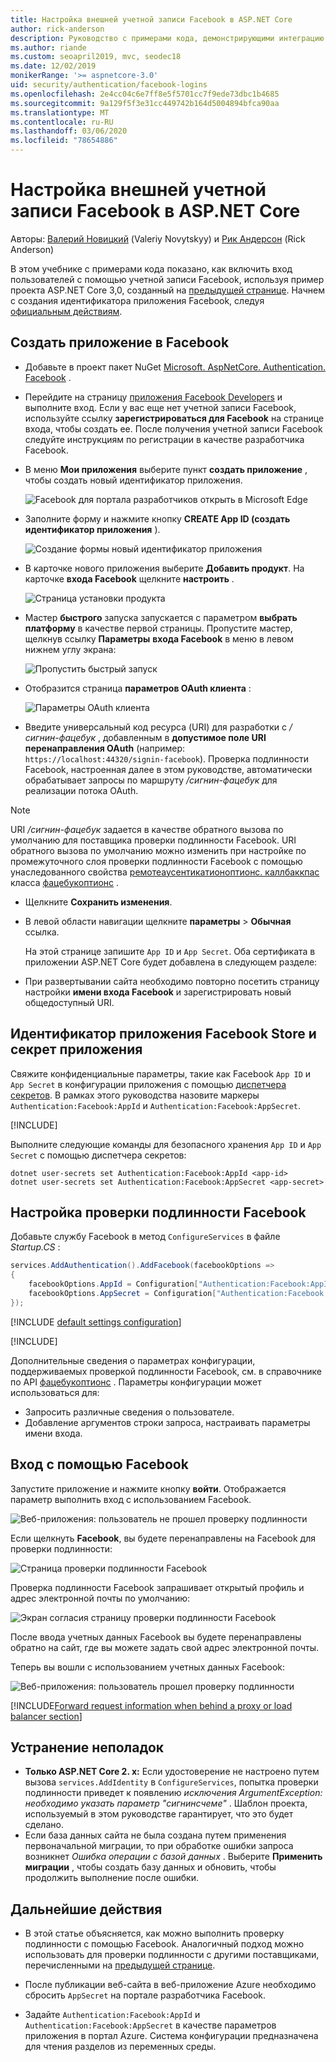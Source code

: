```yaml
---
title: Настройка внешней учетной записи Facebook в ASP.NET Core
author: rick-anderson
description: Руководство с примерами кода, демонстрирующими интеграцию аутентификации пользователя с учетной записью Facebook с существующим ASP.NET Core приложением.
ms.author: riande
ms.custom: seoapril2019, mvc, seodec18
ms.date: 12/02/2019
monikerRange: '>= aspnetcore-3.0'
uid: security/authentication/facebook-logins
ms.openlocfilehash: 2e4cc04c6e7ff8e5f5701cc7f9ede73dbc1b4685
ms.sourcegitcommit: 9a129f5f3e31cc449742b164d5004894bfca90aa
ms.translationtype: MT
ms.contentlocale: ru-RU
ms.lasthandoff: 03/06/2020
ms.locfileid: "78654886"
---
```

# <a name="facebook-external-login-setup-in-aspnet-core"></a>Настройка внешней учетной записи Facebook в ASP.NET Core

Авторы: [Валерий Новицкий](https://github.com/01binary) (Valeriy Novytskyy) и [Рик Андерсон](https://twitter.com/RickAndMSFT) (Rick Anderson)

В этом учебнике с примерами кода показано, как включить вход пользователей с помощью учетной записи Facebook, используя пример проекта ASP.NET Core 3,0, созданный на [предыдущей странице](xref:security/authentication/social/index). Начнем с создания идентификатора приложения Facebook, следуя [официальным действиям](https://developers.facebook.com).

## <a name="create-the-app-in-facebook"></a>Создать приложение в Facebook

* Добавьте в проект пакет NuGet [Microsoft. AspNetCore. Authentication. Facebook](https://www.nuget.org/packages/Microsoft.AspNetCore.Authentication.Facebook) .

* Перейдите на страницу [приложения Facebook Developers](https://developers.facebook.com/apps/) и выполните вход. Если у вас еще нет учетной записи Facebook, используйте ссылку **зарегистрироваться для Facebook** на странице входа, чтобы создать ее.  После получения учетной записи Facebook следуйте инструкциям по регистрации в качестве разработчика Facebook.

* В меню **Мои приложения** выберите пункт **создать приложение** , чтобы создать новый идентификатор приложения.

   ![Facebook для портала разработчиков открыть в Microsoft Edge](index/_static/FBMyApps.png)

* Заполните форму и нажмите кнопку **CREATE App ID (создать идентификатор приложения** ).

  ![Создание формы новый идентификатор приложения](index/_static/FBNewAppId.png)

* В карточке нового приложения выберите **Добавить продукт**.  На карточке **входа Facebook** щелкните **настроить** . 

  ![Страница установки продукта](index/_static/FBProductSetup.png)

* Мастер **быстрого** запуска запускается с параметром **выбрать платформу** в качестве первой страницы. Пропустите мастер, щелкнув ссылку **Параметры** **входа Facebook** в меню в левом нижнем углу экрана:

  ![Пропустить быстрый запуск](index/_static/FBSkipQuickStart.png)

* Отобразится страница **параметров OAuth клиента** :

  ![Параметры OAuth клиента](index/_static/FBOAuthSetup.png)

* Введите универсальный код ресурса (URI) для разработки с */сигнин-фацебук* , добавленным в **допустимое поле URI перенаправления OAuth** (например: `https://localhost:44320/signin-facebook`). Проверка подлинности Facebook, настроенная далее в этом руководстве, автоматически обрабатывает запросы по маршруту */сигнин-фацебук* для реализации потока OAuth.

> [!NOTE]
> URI */сигнин-фацебук* задается в качестве обратного вызова по умолчанию для поставщика проверки подлинности Facebook. URI обратного вызова по умолчанию можно изменить при настройке по промежуточного слоя проверки подлинности Facebook с помощью унаследованного свойства [ремотеаусентикатионоптионс. каллбаккпас](/dotnet/api/microsoft.aspnetcore.authentication.remoteauthenticationoptions.callbackpath) класса [фацебукоптионс](/dotnet/api/microsoft.aspnetcore.authentication.facebook.facebookoptions) .

* Щелкните **Сохранить изменения**.

* В левой области навигации щелкните **параметры** > **Обычная** ссылка.

  На этой странице запишите `App ID` и `App Secret`. Оба сертификата в приложении ASP.NET Core будет добавлена в следующем разделе:

* При развертывании сайта необходимо повторно посетить страницу настройки **имени входа Facebook** и зарегистрировать новый общедоступный URI.

## <a name="store-facebook-app-id-and-app-secret"></a>Идентификатор приложения Facebook Store и секрет приложения

Свяжите конфиденциальные параметры, такие как Facebook `App ID` и `App Secret` в конфигурации приложения с помощью [диспетчера секретов](xref:security/app-secrets). В рамках этого руководства назовите маркеры `Authentication:Facebook:AppId` и `Authentication:Facebook:AppSecret`.

[!INCLUDE[](~/includes/environmentVarableColon.md)]

Выполните следующие команды для безопасного хранения `App ID` и `App Secret` с помощью диспетчера секретов:

```dotnetcli
dotnet user-secrets set Authentication:Facebook:AppId <app-id>
dotnet user-secrets set Authentication:Facebook:AppSecret <app-secret>
```

## <a name="configure-facebook-authentication"></a>Настройка проверки подлинности Facebook

Добавьте службу Facebook в метод `ConfigureServices` в файле *Startup.CS* :

```csharp
services.AddAuthentication().AddFacebook(facebookOptions =>
{
    facebookOptions.AppId = Configuration["Authentication:Facebook:AppId"];
    facebookOptions.AppSecret = Configuration["Authentication:Facebook:AppSecret"];
});
```

[!INCLUDE [default settings configuration](includes/default-settings.md)]

[!INCLUDE[](includes/chain-auth-providers.md)]

Дополнительные сведения о параметрах конфигурации, поддерживаемых проверкой подлинности Facebook, см. в справочнике по API [фацебукоптионс](/dotnet/api/microsoft.aspnetcore.builder.facebookoptions) . Параметры конфигурации может использоваться для:

* Запросить различные сведения о пользователе.
* Добавление аргументов строки запроса, настраивать параметры имени входа.

## <a name="sign-in-with-facebook"></a>Вход с помощью Facebook

Запустите приложение и нажмите кнопку **войти**. Отображается параметр выполнить вход с использованием Facebook.

![Веб-приложения: пользователь не прошел проверку подлинности](index/_static/DoneFacebook.png)

Если щелкнуть **Facebook**, вы будете перенаправлены на Facebook для проверки подлинности:

![Страница проверки подлинности Facebook](index/_static/FBLogin.png)

Проверка подлинности Facebook запрашивает открытый профиль и адрес электронной почты по умолчанию:

![Экран согласия страницу проверки подлинности Facebook](index/_static/FBLoginDone.png)

После ввода учетных данных Facebook вы будете перенаправлены обратно на сайт, где вы можете задать свой адрес электронной почты.

Теперь вы вошли с использованием учетных данных Facebook:

![Веб-приложения: пользователь прошел проверку подлинности](index/_static/Done.png)

[!INCLUDE[Forward request information when behind a proxy or load balancer section](includes/forwarded-headers-middleware.md)]

## <a name="troubleshooting"></a>Устранение неполадок

* **Только ASP.NET Core 2. x:** Если удостоверение не настроено путем вызова `services.AddIdentity` в `ConfigureServices`, попытка проверки подлинности приведет к появлению *исключения ArgumentException: необходимо указать параметр "сигнинсчеме"* . Шаблон проекта, используемый в этом руководстве гарантирует, что это будет сделано.
* Если база данных сайта не была создана путем применения первоначальной миграции, то при обработке ошибки запроса возникнет *Ошибка операции с базой данных* . Выберите **Применить миграции** , чтобы создать базу данных и обновить, чтобы продолжить выполнение после ошибки.

## <a name="next-steps"></a>Дальнейшие действия

* В этой статье объясняется, как можно выполнить проверку подлинности с помощью Facebook. Аналогичный подход можно использовать для проверки подлинности с другими поставщиками, перечисленными на [предыдущей странице](xref:security/authentication/social/index).

* После публикации веб-сайта в веб-приложение Azure необходимо сбросить `AppSecret` на портале разработчика Facebook.

* Задайте `Authentication:Facebook:AppId` и `Authentication:Facebook:AppSecret` в качестве параметров приложения в портал Azure. Система конфигурации предназначена для чтения разделов из переменных среды.
